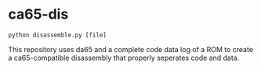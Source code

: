# ca65-dis
`python disassemble.py [file]`

This repository uses da65 and a complete code data log of a ROM to create a ca65-compatible disassembly that properly seperates code and data.
